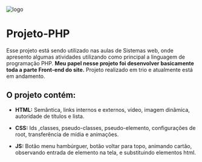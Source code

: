 ![logo](https://github.com/GustavoSachetto/Projeto-PHP/assets/136517074/ea09bf6e-dc2a-4f56-a6ae-0ef13969ed0e)

# Projeto-PHP
Esse projeto está sendo utilizado nas aulas de Sistemas web, onde apresento algumas atividades utilizando como principal a linguagem de programação PHP. **Meu papel nesse projeto foi desenvolver basicamente toda a parte Front-end do site.** Projeto realizado em trio e atualmente está em andamento.

## O projeto contém: 
* __HTML:__ Semântica, links internos e externos, vídeo, imagem dinâmica, autoridade de títulos e lista.

* __CSS:__ Ids ,classes, pseudo-classes, pseudo-elemento, configurações de root, transferência de mídia e animações.

* __JS:__ Botão menu hambúrguer, botão voltar para topo, animando cartão, observando entrada de elemento na tela, e substituindo elementos html.
